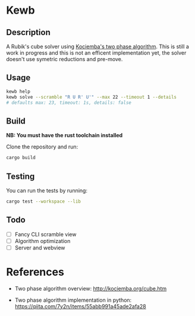 # Kewb

## Description

A Rubik's cube solver using [Kociemba's two phase algorithm](http://kociemba.org/cube.htm). This is still a work in progress and this is not an efficent implementation yet, the solver doesn't use symetric reductions and pre-move.

## Usage

```bash
kewb help
kewb solve --scramble "R U R' U'" --max 22 --timeout 1 --details
# defaults max: 23, timeout: 1s, details: false
```

## Build

**NB: You must have the rust toolchain installed**

Clone the repository and run:

```bash
cargo build
```

## Testing

You can run the tests by running:

```bash
cargo test --workspace --lib
```

## Todo

-   [ ] Fancy CLI scramble view
-   [ ] Algorithm optimization
-   [ ] Server and webview

# References 
- Two phase algorithm overview: http://kociemba.org/cube.htm

- Two phase algorithm implementation in python: https://qiita.com/7y2n/items/55abb991a45ade2afa28

